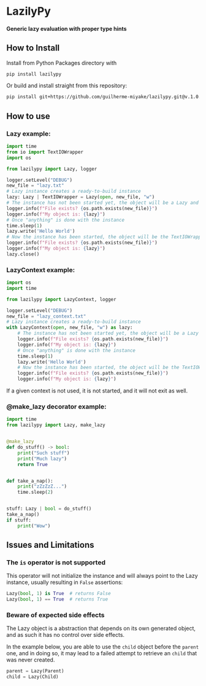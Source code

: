 # LazilyPy
#### Generic lazy evaluation with proper type hints

## How to Install
Install from Python Packages directory with
```bash
pip install lazilypy
```
Or build and install straight from this repository:
```bash
pip install git+https://github.com/guilherme-miyake/lazilypy.git@v.1.0.0
```

## How to use
### Lazy example:
```python
import time
from io import TextIOWrapper
import os

from lazilypy import Lazy, logger

logger.setLevel("DEBUG")
new_file = "lazy.txt"
# Lazy instance creates a ready-to-build instance
lazy: Lazy | TextIOWrapper = Lazy(open, new_file, "w")
# The instance has not been started yet, the object will be a Lazy and the path will not exist
logger.info(f"File exists? {os.path.exists(new_file)}")
logger.info(f"My object is: {lazy}")
# Once "anything" is done with the instance
time.sleep(1)
lazy.write('Hello World')
# Now the instance has been started, the object will be the TextIOWrapper and the path will exist
logger.info(f"File exists? {os.path.exists(new_file)}")
logger.info(f"My object is: {lazy}")
lazy.close()
```
### LazyContext example:
```python
import os
import time

from lazilypy import LazyContext, logger

logger.setLevel("DEBUG")
new_file = "lazy_context.txt"
# Lazy instance creates a ready-to-build instance
with LazyContext(open, new_file, "w") as lazy:
    # The instance has not been started yet, the object will be a Lazy and the path will not exist
    logger.info(f"File exists? {os.path.exists(new_file)}")
    logger.info(f"My object is: {lazy}")
    # Once "anything" is done with the instance
    time.sleep(1)
    lazy.write('Hello World')
    # Now the instance has been started, the object will be the TextIOWrapper and the path will exist
    logger.info(f"File exists? {os.path.exists(new_file)}")
    logger.info(f"My object is: {lazy}")
```
If a given context is not used, it is not started, and it will not exit as well.

### @make_lazy decorator example:

```python
import time
from lazilypy import Lazy, make_lazy


@make_lazy
def do_stuff() -> bool:
    print("Such stuff")
    print("Much lazy")
    return True


def take_a_nap():
    print("zZzZzZ...")
    time.sleep(2)


stuff: Lazy | bool = do_stuff()
take_a_nap()
if stuff:
    print("Wow")
```

## Issues and Limitations

### The `is` operator is not supported
This operator will not initialize the instance and will always point to the Lazy instance,
usually resulting in `False` assertions:
```python
Lazy(bool, 1) is True  # returns False
Lazy(bool, 1) == True  # returns True
```

### Beware of expected side effects
The Lazy object is a abstraction that depends on its own generated object, 
and as such it has no control over side effects.

In the example below, you are able to use the `child` object before the `parent` one,
and in doing so, it may lead to a failed attempt to retrieve an `child` that was never created.

```python
parent = Lazy(Parent)
child = Lazy(Child)
```
